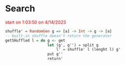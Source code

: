 # Search

<span style="color:red">start on 1:03:50 on 4/14/2023</span>

```haskell
shuffle' = RandomGen g => [a] -> Int -> g -> [a]
-- built-in shuffle doesn't return the generator
getSHuffled l = do g <- get
				   let (g', g'') = split g
				       l' = shuffle' l (lenght l) g'
                   put g''
                   return'
				   
```

